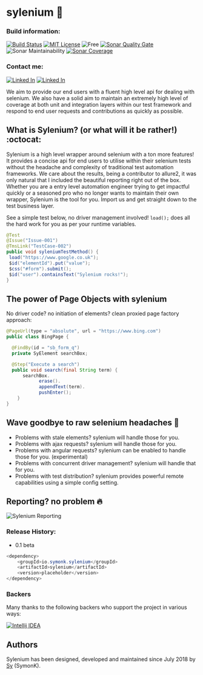 # sylenium :busts_in_silhouette:

### Build information:

[![Build Status](https://travis-ci.org/symonk/sylenium.svg?branch=master)](https://travis-ci.org/symonk/sylenium)
[![MIT License](http://img.shields.io/badge/license-MIT-green.svg)](https://github.com/symonk/sylenium/blob/master/LICENSE)
![Free](https://img.shields.io/badge/free-open--source-green.svg)
[![Sonar Quality Gate](https://sonarcloud.io/api/project_badges/measure?project=io.github.symonk:sylenium&metric=alert_status)](https://sonarcloud.io/dashboard?id=io.github.symonk:sylenium)
![Sonar Maintainability](https://sonarcloud.io/api/project_badges/measure?project=io.github.symonk:sylenium&metric=sqale_rating)
[![Sonar Coverage](https://sonarcloud.io/api/project_badges/measure?project=io.github.symonk:sylenium&metric=coverage)](https://sonarcloud.io/dashboard?id=io.github.symonk:sylenium)

### Contact me:

[![Linked In](https://img.shields.io/badge/Add%20Me%20On-LinkedIn-orange.svg)](https://www.linkedin.com/in/simonk09/)
[![Linked In](https://img.shields.io/badge/Join%20Me%20On-Slack-orange.svg)](https://testersio.slack.com)

We aim to provide our end users with a fluent high level api for dealing with selenium.  We also have a solid aim to maintain an extremely high level of coverage at both 
unit and integration layers within our test framework and respond to end user requests and contributions as quickly as possible.

## What is Sylenium? (or what will it be rather!)  :octocat:

Sylenium is a high level wrapper around selenium with a ton more features!  It provides a concise api for end users to utilise within their selenium tests without the headache and complexity of traditional test automation frameworks.
We care about the results, being a contributor to allure2, it was only natural that I included the beautiful reporting right out of the box. Whether you are a entry level automation engineer trying to get impactful quickly or a seasoned pro who 
no longer wants to maintain their own wrapper, Sylenium is the tool for you.  Import us and get straight down to the test business layer.

See a simple test below, no driver management involved! `load();` does all the hard work for you as per your runtime variables.

```java
@Test
@Issue("Issue-001")
@TmsLink("TestCase-002")
public void syleniumTestMethod() {
 load("https://www.google.co.uk");
 $id("elementId").put("value");
 $css("#form").submit();
 $id("user").containsText("Sylenium rocks!");
} 
```

## The power of Page Objects with sylenium

No driver code? no initiation of elements? clean proxied page factory approach:

```java
@PageUrl(type = "absolute", url = "https://www.bing.com")
public class BingPage {

  @FindBy(id = "sb_form_q")
  private SyElement searchBox;

  @Step("Execute a search")
  public void search(final String term) { 
      searchBox.
            erase().
            appendText(term).
            pushEnter();
    }
}
```

## Wave goodbye to raw selenium headaches :monkey:

- Problems with stale elements? sylenium will handle those for you.
- Problems with ajax requests? sylenium will handle those for you.
- Problems with angular requests? sylenium can be enabled to handle those for you. (experimental)
- Problems with concurrent driver management? sylenium will handle that for you. 
- Problems with test distribution? sylenium provides powerful remote capabilities using a simple config setting.

## Reporting? no problem :fire:

![Sylenium Reporting](https://raw.githubusercontent.com/symonk/sylenium/master/src/main/resources/images/sylenium_reports.png)

### Release History:

- 0.1 beta

```java
<dependency>
    <groupId>io.symonk.sylenium</groupId>
    <artifactId>sylenium</artifactId>
    <version>placeholder</version>
</dependency>
```

### Backers
Many thanks to the following backers who support the project in various ways:

[![Intellij IDEA](https://cloud.google.com/tools/images/icon_IntelliJIDEA.png)](http://www.jetbrains.com/idea)

## Authors
Sylenium has been designed, developed and maintained since July 2018 by [Sy](https://github.com/symonk) (SymonK).
